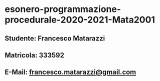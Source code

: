 # esonero-programmazione-procedurale-2020-2021-Mata2001

## Studente: **Francesco Matarazzi**

## Matricola: **333592**

## E-Mail: **francesco.matarazzi@gmail.com**
